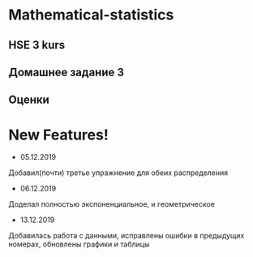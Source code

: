 # Mathematical-statistics
## HSE 3 kurs

## Домашнее задание 3

## Оценки

# New Features!

-  05.12.2019

Добавил(почти) третье упражнение для обеих распределения

-  06.12.2019

Доделал полностью экспоненциальное, и геометрическое

- 13.12.2019

Добавилась работа с данными, исправлены ошибки в предыдущих номерах, обновлены графики и таблицы
